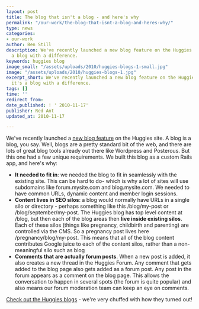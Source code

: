 ```yaml
---
layout: post
title: The blog that isn't a blog - and here's why
permalink: "/our-work/the-blog-that-isnt-a-blog-and-heres-why/"
type: news
categories:
- our-work
author: Ben Still
description: We've recently launched a new blog feature on the Huggies site. But it's
  a blog with a difference.
keywords: huggies blog
image_small: "/assets/uploads/2010/huggies-blogs-1-small.jpg"
image: "/assets/uploads/2010/huggies-blogs-1.jpg"
excerpt_short: We've recently launched a new blog feature on the Huggies site. But
  it's a blog with a difference.
tags: []
time: ''
redirect_from:
date_published: ! ' 2010-11-17'
publisher: Red Ant
updated_at: 2010-11-17

---
```

We've recently launched a [new blog feature](http://www.huggies.com.au/blog) on the Huggies site. A blog is a blog, you say. Well, blogs are a pretty standard bit of the web, and there are lots of great blog tools already out there like Wordpress and Posterous. But this one had a few unique requirements. We built this blog as a custom Rails app, and here's why:

- **It needed to fit in**: we needed the blog to fit in seamlessly with the existing site. This can be hard to do- which is why a lot of sites will use subdomains like forum.mysite.com and blog.mysite.com. We needed to have common URLs, dynamic content and member login sessions.
- **Content lives in SEO silos**: a blog would normally have URLs in a single silo or directory - perhaps something like this /blog/my-post or /blog/september/my-post. The Huggies blog has top level content at /blog, but then each of the blog areas then **live inside existing silos**. Each of these silos (things like pregnancy, childbirth and parenting) are controlled via the CMS. So a pregnancy post lives here /pregnancy/blog/my-post. This means that all of the blog content contributes Google juice to each of the content silos, rather than a non-meaningful silo such as blog
- **Comments that are actually forum posts**. When a new post is added, it also creates a new thread in the Huggies Forum. Any comment that gets added to the blog page also gets added as a forum post. Any post in the forum appears as a comment on the blog page. This allows the conversation to happen in several spots (the forum is quite popular) and also means our forum moderation team can keep an eye on comments.

[Check out the Huggies blogs](http://www.huggies.com.au/blog) - we're very chuffed with how they turned out!